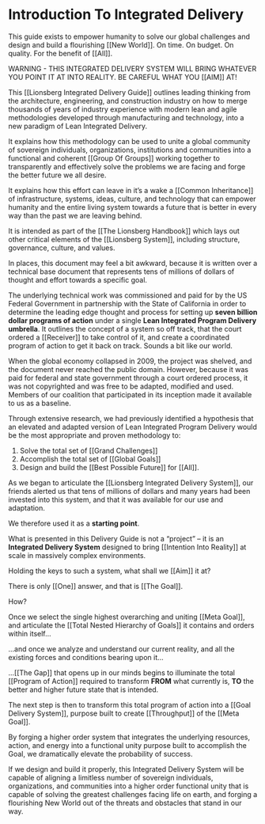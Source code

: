 # Introduction To Integrated Delivery

This guide exists to empower humanity to solve our global challenges and design and build a flourishing [[New World]]. On time. On budget. On quality. For the benefit of [[All]]. 

WARNING - THIS INTEGRATED DELIVERY SYSTEM WILL BRING WHATEVER YOU POINT IT AT INTO REALITY. BE CAREFUL WHAT YOU [[AIM]] AT! 

This [[Lionsberg Integrated Delivery Guide]] outlines leading thinking from the architecture, engineering, and construction industry on how to merge thousands of years of industry experience with modern lean and agile methodologies developed through manufacturing and technology, into a new paradigm of Lean Integrated Delivery. 

It explains how this methodology can be used to unite a global community of sovereign individuals, organizations, institutions and communities into a functional and coherent [[Group Of Groups]] working together to transparently and effectively solve the problems we are facing and forge the better future we all desire. 

It explains how this effort can leave in it’s a wake a [[Common Inheritance]] of infrastructure, systems, ideas, culture, and technology that can empower humanity and the entire living system towards a future that is better in every way than the past we are leaving behind. 

It is intended as part of the [[The Lionsberg Handbook]] which lays out other critical elements of the [[Lionsberg System]], including structure, governance, culture, and values. 

In places, this document may feel a bit awkward, because it is written over a technical base document that represents tens of millions of dollars of thought and effort towards a specific goal. 

The underlying technical work was commissioned and paid for by the US Federal Government in partnership with the State of California in order to determine the leading edge thought and process for setting up **seven billion dollar programs of action** under a single **Lean Integrated Program Delivery umbrella**. It outlines the concept of a system so off track, that the court ordered a [[Receiver]] to take control of it, and create a coordinated program of action to get it back on track. Sounds a bit like our world. 

When the global economy collapsed in 2009, the project was shelved, and the document never reached the public domain. However, because it was paid for federal and state government through a court ordered process, it was not copyrighted and was free to be adapted, modified and used. Members of our coalition that participated in its inception made it available to us as a baseline. 

Through extensive research, we had previously identified a hypothesis that an elevated and adapted version of Lean Integrated Program Delivery would be the most appropriate and proven methodology to:

1. Solve the total set of [[Grand Challenges]]   
2. Accomplish the total set of [[Global Goals]]  
3. Design and build the [[Best Possible Future]] for [[All]].  

As we began to articulate the [[Lionsberg Integrated Delivery System]], our friends alerted us that tens of millions of dollars and many years had been invested into this system, and that it was available for our use and adaptation. 

We therefore used it as a **starting point**.  

What is presented in this Delivery Guide is not a “project” – it is an **Integrated Delivery System** designed to bring [[Intention Into Reality]] at scale in massively complex environments. 

Holding the keys to such a system, what shall we [[Aim]] it at? 

There is only [[One]] answer, and that is [[The Goal]]. 

How? 

Once we select the single highest overarching and uniting [[Meta Goal]], and articulate the [[Total Nested Hierarchy of Goals]] it contains and orders within itself...  

...and once we analyze and understand our current reality, and all the existing forces and conditions bearing upon it...

...[[The Gap]] that opens up in our minds begins to illuminate the total [[Program of Action]] required to transform **FROM** what currently is, **TO** the better and higher future state that is intended. 

The next step is then to transform this total program of action into a [[Goal Delivery System]], purpose built to create [[Throughput]] of the [[Meta Goal]]. 

By forging a higher order system that integrates the underlying resources, action, and energy into a functional unity purpose built to accomplish the Goal, we dramatically elevate the probability of success. 

If we design and build it properly, this Integrated Delivery System will be capable of aligning a limitless number of sovereign individuals, organizations, and communities into a higher order functional unity that is capable of solving the greatest challenges facing life on earth, and forging a flourishing New World out of the threats and obstacles that stand in our way.  